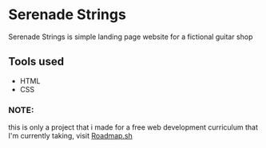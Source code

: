 # Serenade Strings
Serenade Strings is simple landing page website for a fictional guitar shop


## Tools used
* HTML
* CSS

### NOTE:
this is only a project that i made for a free web development curriculum that I'm currently taking,
visit [Roadmap.sh](https://roadmap.sh)
